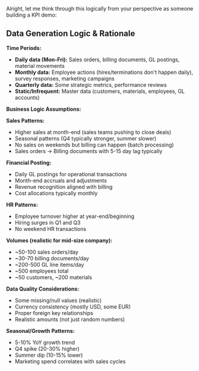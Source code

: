 Alright, let me think through this logically from your perspective as someone building a KPI demo:

## Data Generation Logic & Rationale

**Time Periods:**
- **Daily data (Mon-Fri):** Sales orders, billing documents, GL postings, material movements
- **Monthly data:** Employee actions (hires/terminations don't happen daily), survey responses, marketing campaigns
- **Quarterly data:** Some strategic metrics, performance reviews
- **Static/Infrequent:** Master data (customers, materials, employees, GL accounts)

**Business Logic Assumptions:**

**Sales Patterns:**
- Higher sales at month-end (sales teams pushing to close deals)
- Seasonal patterns (Q4 typically stronger, summer slower)
- No sales on weekends but billing can happen (batch processing)
- Sales orders → Billing documents with 5-15 day lag typically

**Financial Posting:**
- Daily GL postings for operational transactions
- Month-end accruals and adjustments
- Revenue recognition aligned with billing
- Cost allocations typically monthly

**HR Patterns:**
- Employee turnover higher at year-end/beginning
- Hiring surges in Q1 and Q3
- No weekend HR transactions

**Volumes (realistic for mid-size company):**
- ~50-100 sales orders/day
- ~30-70 billing documents/day
- ~200-500 GL line items/day
- ~500 employees total
- ~50 customers, ~200 materials

**Data Quality Considerations:**
- Some missing/null values (realistic)
- Currency consistency (mostly USD, some EUR)
- Proper foreign key relationships
- Realistic amounts (not just random numbers)

**Seasonal/Growth Patterns:**
- 5-10% YoY growth trend
- Q4 spike (20-30% higher)
- Summer dip (10-15% lower)
- Marketing spend correlates with sales cycles
